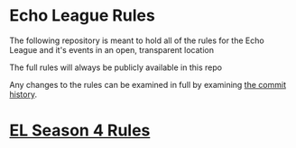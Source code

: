 # Echo League Rules
The following repository is meant to hold all of the rules for the Echo League and it's events in an open, transparent location

The full rules will always be publicly available in this repo

Any changes to the rules can be examined in full by examining [the commit history](https://github.com/EchoLeague/Echo-League-Rules/commits/master).

# [EL Season 4 Rules](https://github.com/EchoLeague/Echo-League-Rules/blob/master/ELS4.md)
